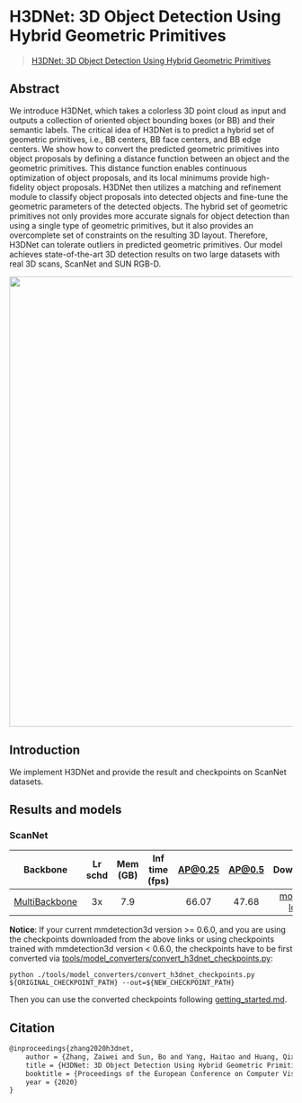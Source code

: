 # H3DNet: 3D Object Detection Using Hybrid Geometric Primitives

> [H3DNet: 3D Object Detection Using Hybrid Geometric Primitives](https://arxiv.org/abs/2006.05682)

<!-- [ALGORITHM] -->

## Abstract

We introduce H3DNet, which takes a colorless 3D point cloud as input and outputs a collection of oriented object bounding boxes (or BB) and their semantic labels. The critical idea of H3DNet is to predict a hybrid set of geometric primitives, i.e., BB centers, BB face centers, and BB edge centers. We show how to convert the predicted geometric primitives into object proposals by defining a distance function between an object and the geometric primitives. This distance function enables continuous optimization of object proposals, and its local minimums provide high-fidelity object proposals. H3DNet then utilizes a matching and refinement module to classify object proposals into detected objects and fine-tune the geometric parameters of the detected objects. The hybrid set of geometric primitives not only provides more accurate signals for object detection than using a single type of geometric primitives, but it also provides an overcomplete set of constraints on the resulting 3D layout. Therefore, H3DNet can tolerate outliers in predicted geometric primitives. Our model achieves state-of-the-art 3D detection results on two large datasets with real 3D scans, ScanNet and SUN RGB-D.

<div align=center>
<img src="https://user-images.githubusercontent.com/36950400/143868884-26f7fc63-93fd-48cb-a469-e2f55fda5550.png" width="800"/>
</div>

## Introduction

We implement H3DNet and provide the result and checkpoints on ScanNet datasets.

## Results and models

### ScanNet

|                   Backbone                    | Lr schd | Mem (GB) | Inf time (fps) | AP@0.25 | AP@0.5 |                                                                                                                                                           Download                                                                                                                                                           |
| :-------------------------------------------: | :-----: | :------: | :------------: | :-----: | :----: | :--------------------------------------------------------------------------------------------------------------------------------------------------------------------------------------------------------------------------------------------------------------------------------------------------------------------------: |
| [MultiBackbone](./h3dnet_8xb3_scannet-seg.py) |   3x    |   7.9    |                |  66.07  | 47.68  | [model](https://download.openmmlab.com/mmdetection3d/v1.0.0_models/h3dnet/h3dnet_scannet-3d-18class/h3dnet_3x8_scannet-3d-18class_20210824_003149-414bd304.pth) \| [log](https://download.openmmlab.com/mmdetection3d/v1.0.0_models/h3dnet/h3dnet_scannet-3d-18class/h3dnet_3x8_scannet-3d-18class_20210824_003149.log.json) |

**Notice**: If your current mmdetection3d version >= 0.6.0, and you are using the checkpoints downloaded from the above links or using checkpoints trained with mmdetection3d version \< 0.6.0, the checkpoints have to be first converted via [tools/model_converters/convert_h3dnet_checkpoints.py](../../tools/model_converters/convert_h3dnet_checkpoints.py):

```
python ./tools/model_converters/convert_h3dnet_checkpoints.py ${ORIGINAL_CHECKPOINT_PATH} --out=${NEW_CHECKPOINT_PATH}
```

Then you can use the converted checkpoints following [getting_started.md](../../docs/en/getting_started.md).

## Citation

```latex
@inproceedings{zhang2020h3dnet,
    author = {Zhang, Zaiwei and Sun, Bo and Yang, Haitao and Huang, Qixing},
    title = {H3DNet: 3D Object Detection Using Hybrid Geometric Primitives},
    booktitle = {Proceedings of the European Conference on Computer Vision},
    year = {2020}
}
```
